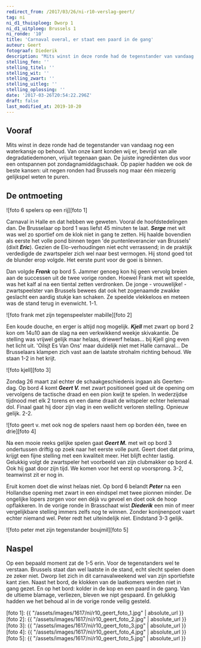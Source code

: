 ```yaml
---
redirect_from: /2017/03/26/ni-r10-verslag-geert/
tag: ni
ni_d1_thuisploeg: Dworp 1
ni_d1_uitploeg: Brussels 1
ni_ronde: '10'
title: 'Carnaval overal, er staat een paard in de gang'
auteur: Geert
fotograaf: Diederik
description: "Mits winst in deze ronde had de tegenstander van vandaag nog een waterkansje op behoud. Van onze kant konden wij er, bevrijd van alle degradatiedemonen, vrijuit tegenaan gaan. De juiste ingrediënten dus voor een ontspannen pot zondagnamiddagschaak."
stelling_fen: ''
stelling_titel: ''
stelling_wit: ''
stelling_zwart: ''
stelling_uitleg: ''
stelling_oplossing: ''
date: '2017-03-26T20:54:22.296Z'
draft: false
last_modified_at: 2019-10-20
---
```

## Vooraf

Mits winst in deze ronde had de tegenstander van vandaag nog een waterkansje op behoud. Van onze kant konden wij er, bevrijd van alle degradatiedemonen, vrijuit tegenaan gaan. De juiste ingrediënten dus voor een ontspannen pot zondagnamiddagschaak. Op papier hadden we ook de beste kansen: uit negen ronden had Brussels nog maar één miezerig gelijkspel weten te puren.<!--more-->

## De ontmoeting

![foto 6 spelers op een rij][foto 1]

Carnaval in Halle en dat hebben we geweten. Vooral de hoofdstedelingen dan. De Brusselaar op bord 1 was liefst 45 minuten te laat. **_Serge_** met wit was wel zo sportief om de klok niet in gang te zetten. Hij haalde bovendien als eerste het volle pond binnen tegen 'de puntenleverancier van Brussels' (dixit **_Eric_**). Gezien de Elo-verhoudingen niet echt verrassend; in de praktijk verdedigde de zwartspeler zich wel naar best vermogen. Hij stond goed tot de blunder erop volgde. Het eerste punt voor de goei is binnen.

Dan volgde **_Frank_** op bord 5. Jammer genoeg kon hij geen vervolg breien aan de successen uit de twee vorige ronden. Hoewel Frank met wit speelde, was het kalf al na een tiental zetten verdronken. De jonge - vrouwelijke! - zwartspeelster van Brussels bewees dat ook het zogenaamde zwakke geslacht een aardig stukje kan schaken. Ze speelde vlekkeloos en meteen was de stand terug in evenwicht. 1-1.

![foto frank met zijn tegenspeelster mabille][foto 2]

Een koude douche, en erger is altijd nog mogelijk. **_Kjell_** met zwart op bord 2 kon om 14u10 aan de slag na een verkwikkend weekje skivakantie. De stelling was vrijwel gelijk maar helaas, driewerf helaas... bij Kjell ging even het licht uit. 'Oilsjt Es Van Ons' maar duidelijk niet met Halle carnaval... De Brusselaars klampen zich vast aan de laatste strohalm richting behoud. We staan 1-2 in het krijt.

![foto kjell][foto 3]

Zondag 26 maart zal echter de schaakgeschiedenis ingaan als Geerten-dag. Op bord 4 komt **_Geert V._** met zwart positioneel goed uit de opening om vervolgens de tactische draad en een pion kwijt te spelen. In wederzijdse tijdnood met elk 2 torens en een dame draait de witspeler echter helemaal dol. Finaal gaat hij door zijn vlag in een wellicht verloren stelling. Opnieuw gelijk. 2-2.

![foto geert v. met ook nog de spelers naast hem op borden één, twee en drie][foto 4]

Na een mooie reeks gelijke spelen gaat **_Geert M._** met wit op bord 3 ondertussen driftig op zoek naar het eerste volle punt. Geert doet dat prima, krijgt een fijne stelling met een kwaliteit meer. Het blijft echter lastig. Gelukkig volgt de zwartspeler het voorbeeld van zijn clubmakker op bord 4. Ook hij gaat door zijn tijd. We komen voor het eerst op voorsprong. 3-2, teamwinst zit er nog in.

Eruit komen doet die winst helaas niet. Op bord 6 belandt **_Peter_** na een Hollandse opening met zwart in een eindspel met twee pionnen minder. De ongelijke lopers zorgen voor een déjà vu gevoel en doet ook de hoop opflakkeren. In de vorige ronde in Brasschaat wist **_Diederik_** een min of meer vergelijkbare stelling immers zelfs nog te winnen. Zonder konijnenpoot vaart echter niemand wel. Peter redt het uiteindelijk niet. Eindstand 3-3 gelijk.

![foto peter met zijn tegenstander boujmil][foto 5]

## Naspel

Op een bepaald moment zat de 1-5 erin. Voor de tegenstanders wel te verstaan. Brussels staat dan wel laatste in de stand, echt slecht spelen doen ze zeker niet. Dworp liet zich in dit carnavalweekend wel van zijn sportiefste kant zien. Naast het bord, de klokken van de laatkomers werden niet in gang gezet. En op het bord: kolder in de kop en een paard in de gang. Van de ultieme blamage, verliezen, bleven we nipt gespaard. En gelukkig hadden we het behoud al in de vorige ronde veilig gesteld.

[foto 1]: {{ "/assets/images/1617/ni/r10_geert_foto_1.jpg" | absolute_url }}
[foto 2]: {{ "/assets/images/1617/ni/r10_geert_foto_2.jpg" | absolute_url }}
[foto 3]: {{ "/assets/images/1617/ni/r10_geert_foto_3.jpg" | absolute_url }}
[foto 4]: {{ "/assets/images/1617/ni/r10_geert_foto_4.jpg" | absolute_url }}
[foto 5]: {{ "/assets/images/1617/ni/r10_geert_foto_5.jpg" | absolute_url }}
